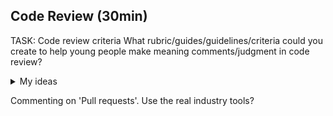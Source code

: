Code Review (30min)
-----------

TASK: Code review criteria
What rubric/guides/guidelines/criteria could you create to help young people make meaning comments/judgment in code review?

<details>
<summary>My ideas</summary>

* Criteria for code review (can they help build the criteria?)
    * Are the variables well named? (descriptive, not to long, not to short?)
    * Does the code have a readable flow (low to high, high to low, not higledy pigeldy)
    * Are there any tests/assertions/checks/examples?
    * Do the comments help describe what is going on?
    * Resilience: Is there a way to crash/break the program?
    * Can any parts of simplified or use less lines of code?
</details>

Commenting on 'Pull requests'. Use the real industry tools?
